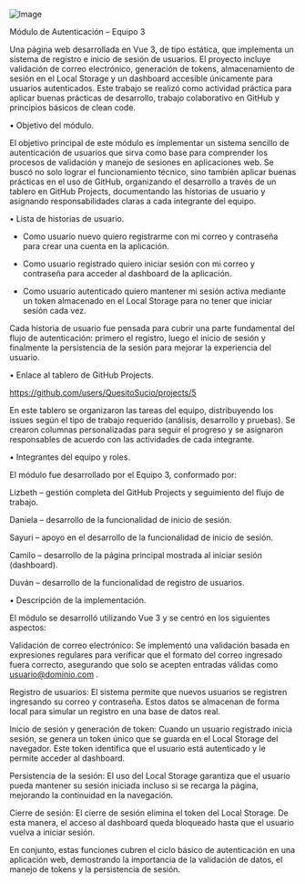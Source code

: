 ![Image](https://github.com/user-attachments/assets/3536ee83-86b0-4960-85da-99181555476d)

Módulo de Autenticación – Equipo 3

Una página web desarrollada en Vue 3, de tipo estática, que implementa un sistema de registro e inicio de sesión de usuarios.
El proyecto incluye validación de correo electrónico, generación de tokens, almacenamiento de sesión en el Local Storage y un dashboard accesible únicamente para usuarios autenticados.
Este trabajo se realizó como actividad práctica para aplicar buenas prácticas de desarrollo, trabajo colaborativo en GitHub y principios básicos de clean code.

• Objetivo del módulo.

El objetivo principal de este módulo es implementar un sistema sencillo de autenticación de usuarios que sirva como base para comprender los procesos de validación y manejo de sesiones en aplicaciones web.
Se buscó no solo lograr el funcionamiento técnico, sino también aplicar buenas prácticas en el uso de GitHub, organizando el desarrollo a través de un tablero en GitHub Projects, documentando las historias de usuario y asignando responsabilidades claras a cada integrante del equipo.

• Lista de historias de usuario.

  - Como usuario nuevo quiero registrarme con mi correo y contraseña para crear una cuenta en la aplicación.

  - Como usuario registrado quiero iniciar sesión con mi correo y contraseña para acceder al dashboard de la aplicación.

  - Como usuario autenticado quiero mantener mi sesión activa mediante un token almacenado en el Local Storage para no tener que iniciar sesión cada vez.

Cada historia de usuario fue pensada para cubrir una parte fundamental del flujo de autenticación: primero el registro, luego el inicio de sesión y finalmente la persistencia de la sesión para mejorar la experiencia del usuario.

• Enlace al tablero de GitHub Projects.

https://github.com/users/QuesitoSucio/projects/5

En este tablero se organizaron las tareas del equipo, distribuyendo los issues según el tipo de trabajo requerido (análisis, desarrollo y pruebas). Se crearon columnas personalizadas para seguir el progreso y se asignaron responsables de acuerdo con las actividades de cada integrante.

• Integrantes del equipo y roles.

El módulo fue desarrollado por el Equipo 3, conformado por:

Lizbeth – gestión completa del GitHub Projects y seguimiento del flujo de trabajo.

Daniela – desarrollo de la funcionalidad de inicio de sesión.

Sayuri – apoyo en el desarrollo de la funcionalidad de inicio de sesión.

Camilo – desarrollo de la página principal mostrada al iniciar sesión (dashboard).

Duván – desarrollo de la funcionalidad de registro de usuarios.

• Descripción de la implementación.

El módulo se desarrolló utilizando Vue 3 y se centró en los siguientes aspectos:

Validación de correo electrónico:
Se implementó una validación basada en expresiones regulares para verificar que el formato del correo ingresado fuera correcto, asegurando que solo se acepten entradas válidas como usuario@dominio.com
.

Registro de usuarios:
El sistema permite que nuevos usuarios se registren ingresando su correo y contraseña. Estos datos se almacenan de forma local para simular un registro en una base de datos real.

Inicio de sesión y generación de token:
Cuando un usuario registrado inicia sesión, se genera un token único que se guarda en el Local Storage del navegador. Este token identifica que el usuario está autenticado y le permite acceder al dashboard.

Persistencia de la sesión:
El uso del Local Storage garantiza que el usuario pueda mantener su sesión iniciada incluso si se recarga la página, mejorando la continuidad en la navegación.

Cierre de sesión:
El cierre de sesión elimina el token del Local Storage. De esta manera, el acceso al dashboard queda bloqueado hasta que el usuario vuelva a iniciar sesión.

En conjunto, estas funciones cubren el ciclo básico de autenticación en una aplicación web, demostrando la importancia de la validación de datos, el manejo de tokens y la persistencia de sesión.
